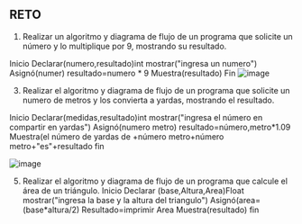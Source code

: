 ## RETO
1. Realizar un algoritmo y diagrama de flujo de un programa que solicite un número y lo multiplique por 9, mostrando su resultado.

Inicio 
Declarar(numero,resultado)int
mostrar("ingresa un numero")
Asignó(numer)
resultado=numero * 9
Muestra(resultado)
Fin
![image](https://user-images.githubusercontent.com/88791189/159141294-01f6d20f-1d2f-4904-bd0a-32b7be960787.png)


3. Realizar el algoritmo y diagrama de flujo de un programa que solicite un numero de metros y los convierta a yardas, mostrando el resultado.

Inicio
Declarar(medidas,resultado)int
mostrar("ingresa el número en compartir en yardas")
Asignó(numero metro)
resultado=número,metro*1.09
Muestra(el número de yardas de +número metro+número metro+"es"+resultado
fin

![image](https://user-images.githubusercontent.com/88791189/160257516-e2c662d5-a1b6-4c0d-87d1-0cf1f440b246.png)


5. Realizar el algoritmo y diagrama de flujo de un programa que calcule el área de un triángulo.
Inicio 
Declarar (base,Altura,Area)Float
mostrar("ingresa la base y la altura del triangulo")
Asignó(area=(base*altura/2)
Resultado=imprimir Area
Muestra(resultado)
fin
